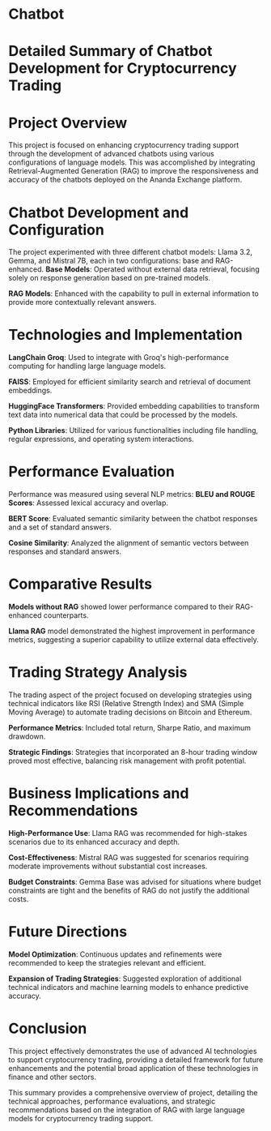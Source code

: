 # Chatbot
# Detailed Summary of Chatbot Development for Cryptocurrency Trading

# Project Overview
This project is focused on enhancing cryptocurrency trading support through the development of advanced chatbots using various configurations of language models. This was accomplished by integrating Retrieval-Augmented Generation (RAG) to improve the responsiveness and accuracy of the chatbots deployed on the Ananda Exchange platform.

# Chatbot Development and Configuration
The project experimented with three different chatbot models: Llama 3.2, Gemma, and Mistral 7B, each in two configurations: base and RAG-enhanced. 
**Base Models**: Operated without external data retrieval, focusing solely on response generation based on pre-trained models.

**RAG Models**: Enhanced with the capability to pull in external information to provide more contextually relevant answers.

# Technologies and Implementation
**LangChain Groq**: Used to integrate with Groq's high-performance computing for handling large language models.

**FAISS**: Employed for efficient similarity search and retrieval of document embeddings.

**HuggingFace Transformers**: Provided embedding capabilities to transform text data into numerical data that could be processed by the models.

**Python Libraries**: Utilized for various functionalities including file handling, regular expressions, and operating system interactions.

# Performance Evaluation
Performance was measured using several NLP metrics:
**BLEU and ROUGE Scores**: Assessed lexical accuracy and overlap.

**BERT Score**: Evaluated semantic similarity between the chatbot responses and a set of standard answers.

**Cosine Similarity**: Analyzed the alignment of semantic vectors between responses and standard answers.

# Comparative Results
**Models without RAG** showed lower performance compared to their RAG-enhanced counterparts.

**Llama RAG** model demonstrated the highest improvement in performance metrics, suggesting a superior capability to utilize external data effectively.
  
# Trading Strategy Analysis
The trading aspect of the project focused on developing strategies using technical indicators like RSI (Relative Strength Index) and SMA (Simple Moving Average) to automate trading decisions on Bitcoin and Ethereum.

**Performance Metrics**: Included total return, Sharpe Ratio, and maximum drawdown.

**Strategic Findings**: Strategies that incorporated an 8-hour trading window proved most effective, balancing risk management with profit potential.

# Business Implications and Recommendations

**High-Performance Use**: Llama RAG was recommended for high-stakes scenarios due to its enhanced accuracy and depth.

**Cost-Effectiveness**: Mistral RAG was suggested for scenarios requiring moderate improvements without substantial cost increases.

**Budget Constraints**: Gemma Base was advised for situations where budget constraints are tight and the benefits of RAG do not justify the additional costs.

# Future Directions
**Model Optimization**: Continuous updates and refinements were recommended to keep the strategies relevant and efficient.

**Expansion of Trading Strategies**: Suggested exploration of additional technical indicators and machine learning models to enhance predictive accuracy.

# Conclusion
This project effectively demonstrates the use of advanced AI technologies to support cryptocurrency trading, providing a detailed framework for future enhancements and the potential broad application of these technologies in finance and other sectors.

This summary provides a comprehensive overview of project, detailing the technical approaches, performance evaluations, and strategic recommendations based on the integration of RAG with large language models for cryptocurrency trading support.
